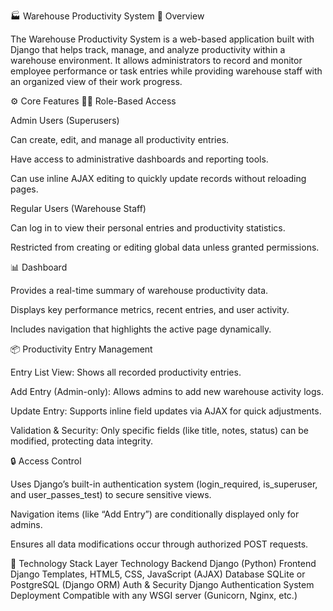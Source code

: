🏭 Warehouse Productivity System
📘 Overview

The Warehouse Productivity System is a web-based application built with Django that helps track, manage, and analyze productivity within a warehouse environment.
It allows administrators to record and monitor employee performance or task entries while providing warehouse staff with an organized view of their work progress.

⚙️ Core Features
🧑‍💼 Role-Based Access

Admin Users (Superusers)

Can create, edit, and manage all productivity entries.

Have access to administrative dashboards and reporting tools.

Can use inline AJAX editing to quickly update records without reloading pages.

Regular Users (Warehouse Staff)

Can log in to view their personal entries and productivity statistics.

Restricted from creating or editing global data unless granted permissions.

📊 Dashboard

Provides a real-time summary of warehouse productivity data.

Displays key performance metrics, recent entries, and user activity.

Includes navigation that highlights the active page dynamically.

📦 Productivity Entry Management

Entry List View: Shows all recorded productivity entries.

Add Entry (Admin-only): Allows admins to add new warehouse activity logs.

Update Entry: Supports inline field updates via AJAX for quick adjustments.

Validation & Security: Only specific fields (like title, notes, status) can be modified, protecting data integrity.

🔒 Access Control

Uses Django’s built-in authentication system (login_required, is_superuser, and user_passes_test) to secure sensitive views.

Navigation items (like “Add Entry”) are conditionally displayed only for admins.

Ensures all data modifications occur through authorized POST requests.

🧰 Technology Stack
Layer	Technology
Backend	Django (Python)
Frontend	Django Templates, HTML5, CSS, JavaScript (AJAX)
Database	SQLite or PostgreSQL (Django ORM)
Auth & Security	Django Authentication System
Deployment	Compatible with any WSGI server (Gunicorn, Nginx, etc.)
